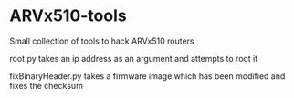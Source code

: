 ARVx510-tools
=============
Small collection of tools to hack ARVx510 routers


root.py takes an ip address as an argument and attempts to root it

fixBinaryHeader.py takes a firmware image which has been modified and fixes the checksum

